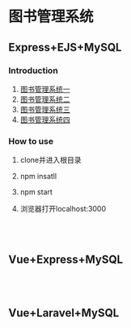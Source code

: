 # 图书管理系统
## Express+EJS+MySQL
### Introduction
1. [图书管理系统一](https://hotkang.cn/2018/06/11/%E5%9B%BE%E4%B9%A6%E7%AE%A1%E7%90%86%E7%B3%BB%E7%BB%9F%E4%B8%80/)
2. [图书管理系统二](https://hotkang.cn/2018/06/11/%E5%9B%BE%E4%B9%A6%E7%AE%A1%E7%90%86%E7%B3%BB%E7%BB%9F%E4%BA%8C/)
3. [图书管理系统三](https://hotkang.cn/2018/06/11/%E5%9B%BE%E4%B9%A6%E7%AE%A1%E7%90%86%E7%B3%BB%E7%BB%9F%E4%B8%89/)
4. [图书管理系统四](https://hotkang.cn/2018/06/19/%E5%9B%BE%E4%B9%A6%E7%AE%A1%E7%90%86%E7%B3%BB%E7%BB%9F%E5%9B%9B/)


### How to use

1. clone并进入根目录

2. npm insatll

3. npm start

4. 浏览器打开localhost:3000


<br/>
<br/>

## Vue+Express+MySQL

<br/>
<br/>


## Vue+Laravel+MySQL

